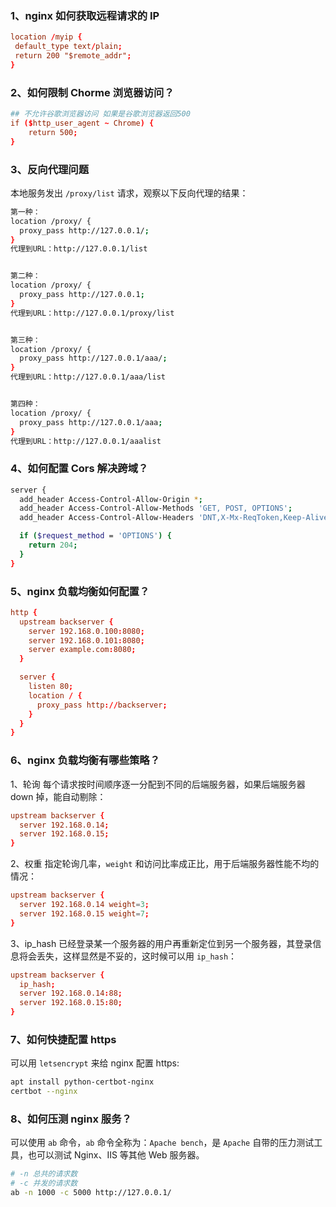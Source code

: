 ### 1、nginx 如何获取远程请求的 IP

```conf
location /myip {
 default_type text/plain;
 return 200 "$remote_addr";
}
```

### 2、如何限制 Chorme 浏览器访问？

```conf
## 不允许谷歌浏览器访问 如果是谷歌浏览器返回500
if ($http_user_agent ~ Chrome) {
    return 500;  
}
```

### 3、反向代理问题

本地服务发出 `/proxy/list` 请求，观察以下反向代理的结果：

```bash
第一种：
location /proxy/ {
  proxy_pass http://127.0.0.1/;
}
代理到URL：http://127.0.0.1/list


第二种：
location /proxy/ {
  proxy_pass http://127.0.0.1;
}
代理到URL：http://127.0.0.1/proxy/list


第三种：
location /proxy/ {
  proxy_pass http://127.0.0.1/aaa/;
}
代理到URL：http://127.0.0.1/aaa/list


第四种：
location /proxy/ {
  proxy_pass http://127.0.0.1/aaa;
}
代理到URL：http://127.0.0.1/aaalist
```

### 4、如何配置 Cors 解决跨域？

```bash
server {  
  add_header Access-Control-Allow-Origin *;
  add_header Access-Control-Allow-Methods 'GET, POST, OPTIONS';
  add_header Access-Control-Allow-Headers 'DNT,X-Mx-ReqToken,Keep-Alive,User-Agent,X-Requested-With,If-Modified-Since,Cache-Control,Content-Type,Authorization';

  if ($request_method = 'OPTIONS') {
    return 204;
  }
}
```

### 5、nginx 负载均衡如何配置？

```conf
http {
  upstream backserver {
    server 192.168.0.100:8080;
    server 192.168.0.101:8080;
    server example.com:8080;
  }

  server {
    listen 80;
    location / {
      proxy_pass http://backserver;
    }
  }
}
```

### 6、nginx 负载均衡有哪些策略？

1、轮询
每个请求按时间顺序逐一分配到不同的后端服务器，如果后端服务器 down 掉，能自动剔除：

```conf
upstream backserver {
  server 192.168.0.14;
  server 192.168.0.15;
}
```

2、权重
指定轮询几率，`weight` 和访问比率成正比，用于后端服务器性能不均的情况：

```conf
upstream backserver {
  server 192.168.0.14 weight=3;
  server 192.168.0.15 weight=7;
}
```

3、ip_hash
已经登录某一个服务器的用户再重新定位到另一个服务器，其登录信息将会丢失，这样显然是不妥的，这时候可以用 `ip_hash`：

```conf
upstream backserver {
  ip_hash;
  server 192.168.0.14:88;
  server 192.168.0.15:80;
}
```

### 7、如何快捷配置 https

可以用 `letsencrypt` 来给 nginx 配置 https:

```bash
apt install python-certbot-nginx
certbot --nginx
```

### 8、如何压测 nginx 服务？

可以使用 `ab` 命令，`ab` 命令全称为：`Apache bench`，是 `Apache` 自带的压力测试工具，也可以测试 Nginx、IIS 等其他 Web 服务器。

```bash
# -n 总共的请求数
# -c 并发的请求数
ab -n 1000 -c 5000 http://127.0.0.1/
```

